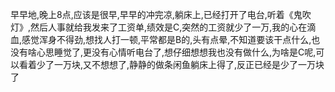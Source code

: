 早早地,晚上8点,应该是很早,早早的冲完凉,躺床上,已经打开了电台,听着《鬼吹灯》,然后人事就给我发来了工资单,绩效是C,突然的工资就少了一万,我的心在滴血,感觉浑身不得劲,想找人打一顿,平常都是B的,头有点晕,不知道要该干点什么,也没有啥心思睡觉了,更没有心情听电台了,想仔细想想我也没有做什么,为啥是C呢,可以看着少了一万块,又不想想了,静静的做条闲鱼躺床上得了,反正已经是少了一万块了





